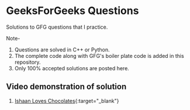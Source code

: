 # GeeksForGeeks Questions

Solutions to GFG questions that I practice.

Note- 
1. Questions are solved in C++ or Python.
2. The complete code along with GFG's boiler plate code is added in this repository.
3. Only 100% accepted solutions are posted here.

## Video demonstration of solution
1. [Ishaan Loves Chocolates](https://www.youtube.com/watch?v=5Btp6Y7db8I){:target="_blank"}